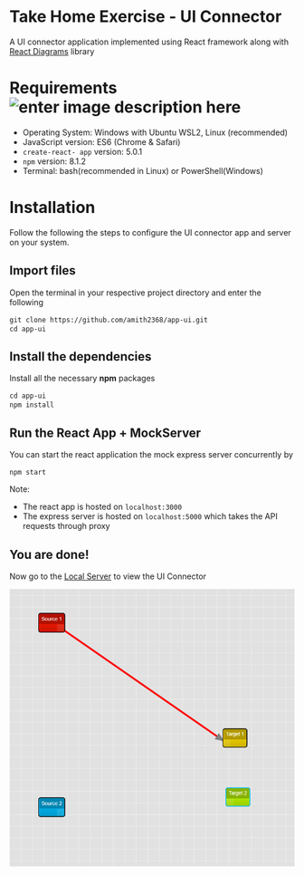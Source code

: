 # Take Home Exercise - UI Connector

A UI connector application implemented using React framework along with [React Diagrams](https://github.com/projectstorm/react-diagrams) library


# Requirements![enter image description here](https://ibb.co/3TwbPXP)

 - Operating System: Windows with Ubuntu WSL2, Linux (recommended)
 - JavaScript version: ES6 (Chrome & Safari)
 - `create-react- app` version: 5.0.1
 - `npm` version: 8.1.2
 - Terminal: bash(recommended in Linux) or PowerShell(Windows)

# Installation

Follow the following the steps to configure the UI connector app and server on your system.

## Import files

Open the terminal in your respective project directory and enter the following
```	
git clone https://github.com/amith2368/app-ui.git
cd app-ui
```

## Install the dependencies 

Install all the necessary **npm** packages
```
cd app-ui
npm install
```

## Run the React App + MockServer

You can start the react application the mock express server concurrently by
```
npm start
```
Note:

 - The react app is hosted on `localhost:3000`
 - The express server is hosted on `localhost:5000` which takes the API requests through proxy

## You are done!

Now go to the [Local Server](http://localhost:3000/) to view the UI Connector

![The UI Connector Page](/main.png)